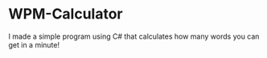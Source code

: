 # WPM-Calculator
I made a simple program using C# that calculates how many words you can get in a minute!
